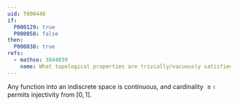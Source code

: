 ```yaml
---
uid: T000448
if:
  P000129: true
  P000058: false
then:
  P000038: true
refs:
  - mathse: 3844039
    name: What topological properties are trivially/vacuously satisfied by any indiscrete space?
---
```


Any function into an indiscrete space is continuous, and cardinality $\ge \mathfrak c$ permits injectivity from $[0,1]$.
